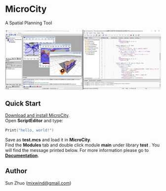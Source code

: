 # MicroCity
A Spatial Planning Tool

![Screenshots](docs/imgs/microcity.png)
## Quick Start
[Download and install MicroCity](https://github.com/microcity/microcity.github.io/releases/latest).  
Open **ScriptEditor** and type:  
```lua
Print("hello, world!")
```
Save as **test.mcs** and load it in **MicroCity**.  
Find the **Modules** tab and double click module **main** under library **test** .
You will find the message printed below.
For more information please go to [**Documentation**](docs/).  
## Author
Sun Zhuo (mixwind@gmail.com)
